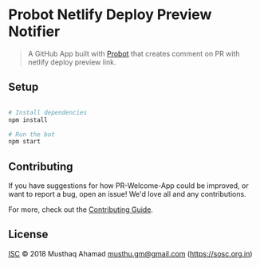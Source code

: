 # Probot Netlify Deploy Preview Notifier
> A GitHub App built with [Probot](https://github.com/probot/probot) that creates comment on PR with netlify deploy preview link.

## Setup

```sh

# Install dependencies
npm install

# Run the bot
npm start
```

## Contributing

If you have suggestions for how PR-Welcome-App could be improved, or want to report a bug, open an issue! We'd love all and any contributions.

For more, check out the [Contributing Guide](CONTRIBUTING.md).

## License

[ISC](LICENSE) © 2018 Musthaq Ahamad <musthu.gm@gmail.com> (https://sosc.org.in)
